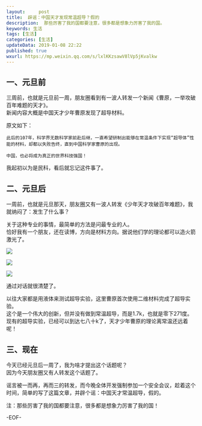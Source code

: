 ```yaml
---   
layout:     post  
title:  辟谣：中国天才发现常温超导？假的
description:  那些厉害了我的国都要注意，很多都是想象力厉害了我的国。  
keywords: 生活  
tags: [生活]    
categories: [生活]  
updateData: 2019-01-08 22:22  
published: true   
wxurl: https://mp.weixin.qq.com/s/lxlKKzsawV8lVp5jKvalkw  
---  
```



## 一、元旦前

三周前，也就是元旦前一周，朋友圈看到有一波人转发一个新闻《曹原，一举攻破百年难题的天才》。  
新闻内容大概是中国天才少年曹原发现了超导材料。  


原文如下：  


    此后的107年，科学界无数科学家前赴后继，一直希望研制出能够在常温条件下实现“超导体”性能的材料，却都以失败告终，直到中国科学家曹原的出现。
   
    中国，也必将成为真正的世界科技强国！


我起初以为是民科，看后就忘记这件事了。


## 二、元旦后  



一周前，也就是元旦那天，朋友圈又有一波人转发《少年天才攻破百年难题》，我就纳闷了：发生了什么事？  


关于这种专业的事情，最简单的方法是问最专业的人。  
恰好我有一个朋友，还在读博，方向是材料方向。据说他们学的理论都可以造火箭激光了。  


![](http://res.tiankonguse.com/images/2019/01/44eb5b77196568b5a0917c869e04e61d.jpg)  


![](http://res.tiankonguse.com/images/2019/01/f079e0134b234bfa067e6fb08da623a7.jpg)  


![](http://res.tiankonguse.com/images/2019/01/16a1468c68fe4c7e14569207d234a880.jpg)  


通过对话就很清楚了。  


以往大家都是用液体来测试超导实验，这里曹原首次使用二维材料完成了超导实验。  
这个是一个伟大的创新，但并没有做到常温超导，而是1.7k，也就是零下271度。  
现有的超导实验，已经可以到达七八十k了，天才少年曹原的理论离常温还远着呢！  


## 三、现在  


今天已经元旦后一周了，我为啥才提出这个话题呢？  
因为今天朋友圈又有人转发这个话题了。  


谣言被一而再，再而三的转发，而今晚全体开发强制参加一个安全会议，趁着这个时间，简单的写了这篇文章，并辟个谣：中国天才常温超导，假的。  


注：那些厉害了我的国都要注意，很多都是想象力厉害了我的国！  


-EOF-  




